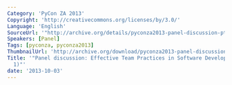 ```yaml
---
Category: 'PyCon ZA 2013'
Copyright: 'http://creativecommons.org/licenses/by/3.0/'
Language: 'English'
SourceUrl: '"http://archive.org/details/pyconza2013-panel-discussion-pt1"'
Speakers: [Panel]
Tags: [pyconza, pyconza2013]
ThumbnailUrl: 'http://archive.org/download/pyconza2013-panel-discussion-pt1/pyconza2013-panel-discussion-pt1.thumbs/pyconza2013-panel-discussion-pt1_000001.jpg'
Title: '"Panel discussion: Effective Team Practices in Software Development (part
  1)"'
date: '2013-10-03'
---
```


